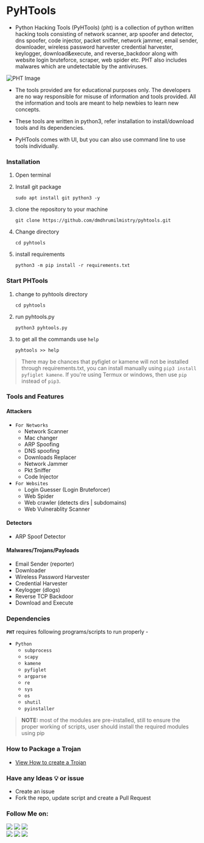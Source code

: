 # PyHTools
- Python Hacking Tools (PyHTools) (pht) is a collection of python written hacking tools consisting of network scanner, arp spoofer and detector, dns spoofer, code injector, packet sniffer, network jammer, email sender, downloader, wireless password harvester credential harvester, keylogger, download&execute, and reverse_backdoor along with website login bruteforce, scraper, web spider etc. PHT also includes malwares which are undetectable by the antiviruses.

![PHT Image](https://github.com/dmdhrumilmistry/pyhtools/blob/main/.images/Windows_CLI-main.png)

- The tools provided are for educational purposes only. The developers are no way responsible for misuse of information and tools provided. All the information and tools are meant to help newbies to learn new concepts. 

- These tools are written in python3, refer installation to install/download tools and its dependencies.

- PyHTools comes with UI, but you can also use command line to use tools individually.

### Installation

1. Open terminal

2. Install git package
   ```
   sudo apt install git python3 -y
   ```
   
3. clone the repository to your machine
   ```
   git clone https://github.com/dmdhrumilmistry/pyhtools.git
   ```
4. Change directory
   ```
   cd pyhtools
   ```
  
5. install requirements
   ```
   python3 -m pip install -r requirements.txt
   ```

### Start PHTools

1. change to pyhtools directory 
   ```
   cd pyhtools
   ```
2. run pyhtools.py
   ```
   python3 pyhtools.py
   ```
3. to get all the commands use `help`
   ```
   pyhtools >> help
   ```

> There may be chances that pyfiglet or kamene will not be installed through requirements.txt, you can install manually using `pip3 install pyfiglet kamene`.
> If you're using Termux or windows, then use `pip` instead of `pip3`. 

### Tools and Features 
   #### Attackers
   - `For Networks`
      - Network Scanner
      - Mac changer
      - ARP Spoofing 
      - DNS spoofing 
      - Downloads Replacer
      - Network Jammer
      - Pkt Sniffer
      - Code Injector
   - `For Websites`
      -  Login Guesser (Login Bruteforcer)
      -  Web Spider
      -  Web crawler (detects dirs | subdomains)
      -  Web Vulnerablity Scanner

   #### Detectors
   - ARP Spoof Detector
   
   #### Malwares/Trojans/Payloads
   - Email Sender (reporter)
   - Downloader
   - Wireless Password Harvester
   - Credential Harvester
   - Keylogger (dlogs)
   - Reverse TCP Backdoor
   - Download and Execute


### Dependencies

   **`PHT`** requires following programs/scripts to run properly -
   - `Python`
      - `subprocess`
      - `scapy`
      - `kamene`
      - `pyfiglet`
      - `argparse`
      - `re`
      - `sys`
      - `os`
      - `shutil`
      - `pyinstaller`
   
   > **NOTE:** most of the modules are pre-installed, still to ensure the proper working of scripts, user should install the required modules using pip
      

### How to Package a Trojan
- [View How to create a Trojan](https://github.com/dmdhrumilmistry/hacking_tools/blob/master/malwares/Trojans/HowToCreateTrojanPackage.md)


### Have any Ideas 💡 or issue
- Create an issue
- Fork the repo, update script and create a Pull Request
       
       
 ### Follow Me on:
  
  <p align ="left">
    <a href = "https://github.com/dmdhrumilmistry" target="_blank"><img src = "https://img.shields.io/badge/Github-dmdhrumilmistry-333"></a>
    <a href = "https://www.instagram.com/dmdhrumilmistry/" target="_blank"><img src = "https://img.shields.io/badge/Instagram-dmdhrumilmistry-833ab4"></a>
    <a href = "https://twitter.com/dmdhrumilmistry" target="_blank"><img src = "https://img.shields.io/badge/Twitter-dmdhrumilmistry-4078c0"></a><br>
    <a href = "https://dhrumilmistrywrites.blogspot.com/" target="_blank"><img src = "https://img.shields.io/badge/YouTube-Dhrumil%20Mistry-critical"></a>
    <a href = "https://www.youtube.com/channel/UChbjrRvbzgY3BIomUI55XDQ" target="_blank"><img src = "https://img.shields.io/badge/Blog-Dhrumil%20Mistry-bd2c00"></a>
    <a href = "https://www.linkedin.com/in/dhrumil-mistry-312966192/" target="_blank"><img src = "https://img.shields.io/badge/LinkedIn-Dhrumil%20Mistry-4078c0"></a><br>
   </p>
  
